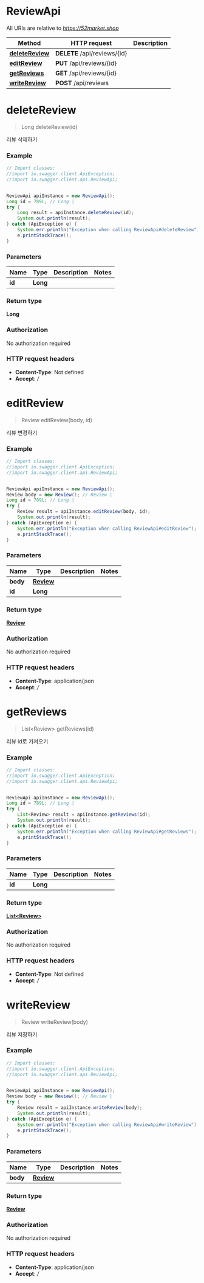 # ReviewApi

All URIs are relative to *https://52market.shop*

Method | HTTP request | Description
------------- | ------------- | -------------
[**deleteReview**](ReviewApi.md#deleteReview) | **DELETE** /api/reviews/{id} | 
[**editReview**](ReviewApi.md#editReview) | **PUT** /api/reviews/{id} | 
[**getReviews**](ReviewApi.md#getReviews) | **GET** /api/reviews/{id} | 
[**writeReview**](ReviewApi.md#writeReview) | **POST** /api/reviews | 

<a name="deleteReview"></a>
# **deleteReview**
> Long deleteReview(id)



리뷰 삭제하기

### Example
```java
// Import classes:
//import io.swagger.client.ApiException;
//import io.swagger.client.api.ReviewApi;


ReviewApi apiInstance = new ReviewApi();
Long id = 789L; // Long | 
try {
    Long result = apiInstance.deleteReview(id);
    System.out.println(result);
} catch (ApiException e) {
    System.err.println("Exception when calling ReviewApi#deleteReview");
    e.printStackTrace();
}
```

### Parameters

Name | Type | Description  | Notes
------------- | ------------- | ------------- | -------------
 **id** | **Long**|  |

### Return type

**Long**

### Authorization

No authorization required

### HTTP request headers

 - **Content-Type**: Not defined
 - **Accept**: */*

<a name="editReview"></a>
# **editReview**
> Review editReview(body, id)



리뷰 변경하기

### Example
```java
// Import classes:
//import io.swagger.client.ApiException;
//import io.swagger.client.api.ReviewApi;


ReviewApi apiInstance = new ReviewApi();
Review body = new Review(); // Review | 
Long id = 789L; // Long | 
try {
    Review result = apiInstance.editReview(body, id);
    System.out.println(result);
} catch (ApiException e) {
    System.err.println("Exception when calling ReviewApi#editReview");
    e.printStackTrace();
}
```

### Parameters

Name | Type | Description  | Notes
------------- | ------------- | ------------- | -------------
 **body** | [**Review**](Review.md)|  |
 **id** | **Long**|  |

### Return type

[**Review**](Review.md)

### Authorization

No authorization required

### HTTP request headers

 - **Content-Type**: application/json
 - **Accept**: */*

<a name="getReviews"></a>
# **getReviews**
> List&lt;Review&gt; getReviews(id)



리뷰 id로 가져오기

### Example
```java
// Import classes:
//import io.swagger.client.ApiException;
//import io.swagger.client.api.ReviewApi;


ReviewApi apiInstance = new ReviewApi();
Long id = 789L; // Long | 
try {
    List<Review> result = apiInstance.getReviews(id);
    System.out.println(result);
} catch (ApiException e) {
    System.err.println("Exception when calling ReviewApi#getReviews");
    e.printStackTrace();
}
```

### Parameters

Name | Type | Description  | Notes
------------- | ------------- | ------------- | -------------
 **id** | **Long**|  |

### Return type

[**List&lt;Review&gt;**](Review.md)

### Authorization

No authorization required

### HTTP request headers

 - **Content-Type**: Not defined
 - **Accept**: */*

<a name="writeReview"></a>
# **writeReview**
> Review writeReview(body)



리뷰 저장하기

### Example
```java
// Import classes:
//import io.swagger.client.ApiException;
//import io.swagger.client.api.ReviewApi;


ReviewApi apiInstance = new ReviewApi();
Review body = new Review(); // Review | 
try {
    Review result = apiInstance.writeReview(body);
    System.out.println(result);
} catch (ApiException e) {
    System.err.println("Exception when calling ReviewApi#writeReview");
    e.printStackTrace();
}
```

### Parameters

Name | Type | Description  | Notes
------------- | ------------- | ------------- | -------------
 **body** | [**Review**](Review.md)|  |

### Return type

[**Review**](Review.md)

### Authorization

No authorization required

### HTTP request headers

 - **Content-Type**: application/json
 - **Accept**: */*

